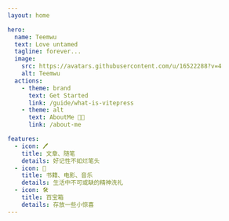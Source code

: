 ```yaml
---
layout: home

hero:
  name: Teemwu
  text: Love untamed
  tagline: forever...
  image:
    src: https://avatars.githubusercontent.com/u/16522288?v=4
    alt: Teemwu
  actions:
    - theme: brand
      text: Get Started
      link: /guide/what-is-vitepress
    - theme: alt
      text: AboutMe 👨‍💻
      link: /about-me

features:
  - icon: 🖊️
    title: 文章、随笔
    details: 好记性不如烂笔头
  - icon: 📖 
    title: 书籍、电影、音乐
    details: 生活中不可或缺的精神洗礼
  - icon: 🛠️
    title: 百宝箱
    details: 存放一些小惊喜
---
```

